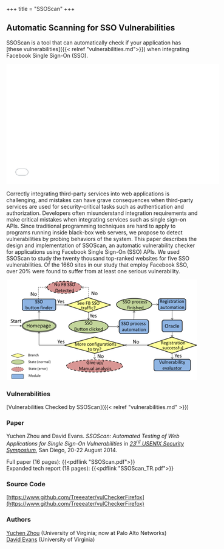 +++
title = "SSOScan"
+++

## Automatic Scanning for SSO Vulnerabilities

SSOScan is a tool that can automatically check if your application has
[these vulnerabilities]({{< relref "vulnerabilities.md">}}) when integrating
Facebook Single Sign-On (SSO).

<center>
<iframe width="560" height="315"
        src="//www.youtube-nocookie.com/embed/biO-nzyItZw"
        frameborder="0" allowfullscreen></iframe>
</center>

Correctly integrating third-party services into web applications is
challenging, and mistakes can have grave consequences when third-party
services are used for security-critical tasks such as authentication and
authorization. Developers often misunderstand integration requirements
and make critical mistakes when integrating services such as single
sign-on APIs. Since traditional programming techniques are hard to apply
to programs running inside black-box web servers, we propose to detect
vulnerabilities by probing behaviors of the system. This paper describes
the design and implementation of SSOScan, an automatic vulnerability
checker for applications using Facebook Single Sign-On (SSO) APIs. We
used SSOScan to study the twenty thousand top-ranked websites for five
SSO vulnerabilities. Of the 1660 sites in our study that employ Facebook
SSO, over 20% were found to suffer from at least one serious
vulnerability.

<center>
<a href="/images/systemStructure.png"><img src="/images/systemStructure-small.png" width=500 height=264 alt="System Strcture"></a>
</center>

### Vulnerabilities

[Vulnerabilities Checked by SSOScan]({{< relref "vulnerabilities.md" >}})

### Paper

Yuchen Zhou and David Evans. _SSOScan: Automated Testing of Web Applications for Single Sign-On Vulnerabilities_ in [_23<sup>rd</sup> USENIX Security Symposium_](https://www.usenix.org/conference/usenixsecurity14), San Diego, 20-22 August 2014.

Full paper (16 pages): {{<pdflink "SSOScan.pdf">}}  
Expanded tech report (18 pages): {{<pdflink "SSOScan_TR.pdf">}}

### Source Code

[https://www.github.com/Treeeater/vulCheckerFirefox](https://www.github.com/Treeeater/vulCheckerFirefox)

### Authors

[Yuchen Zhou](https://www.yuchenzhou.info/) (University of Virginia; now at Palo Alto Networks)  
[David Evans](https://www.cs.virginia.edu/evans) (University of Virginia)

